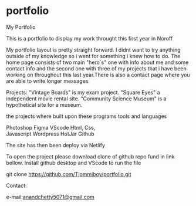 # portfolio

My Portfolio

This is a portfolio to display my work throught this first year in Noroff

My portfolio layout is pretty straight forward. I didnt want to try anything outside of my knowledge so i went for something i knew how to do. The home page consists of two main "hero´s" one with info about me and some contact info and the second one with three of my projects that i have been working on throughout this last year.There is also a contact page where you are able to write longer messages.

Projects:
"Vintage Boards" is my exam project.
"Square Eyes" a independent movie rental site.
"Community Science Museum" is a hypothetical site for a museum.

the projects where built upon these programs tools and languages

Photoshop
Figma
VScode
Html,
Css,  
Javascript
Wordpress
HotJar
Github

The site has then been deploy via Netlify

To open the project please download clone of github repo fund in link bellow. Install github desktop and VScode to run the file

git clone https://github.com/Tjommiboy/portfolio.git

Contact:

e-mail:anandchetty5071@gmail.com
